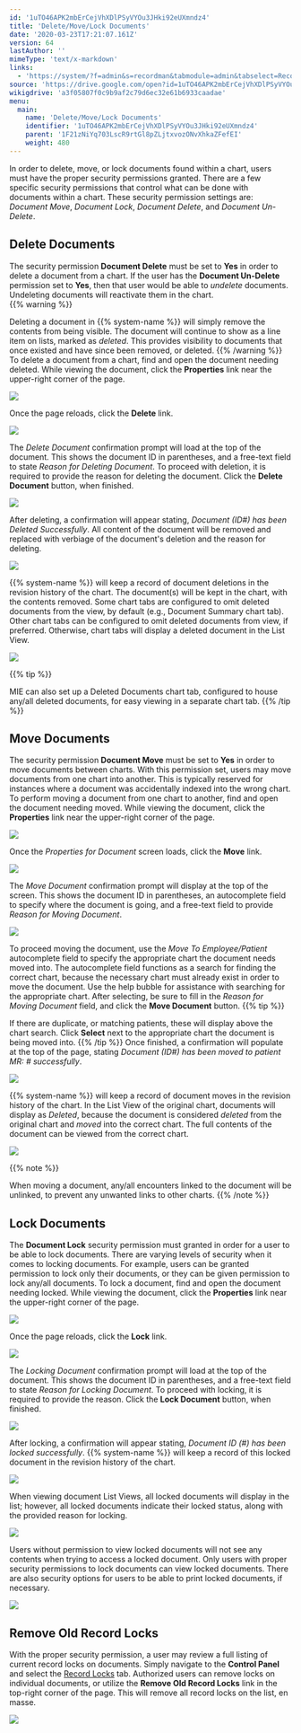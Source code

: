 ```yaml
---
id: '1uTO46APK2mbErCejVhXDlPSyVYOu3JHki92eUXmndz4'
title: 'Delete/Move/Lock Documents'
date: '2020-03-23T17:21:07.161Z'
version: 64
lastAuthor: ''
mimeType: 'text/x-markdown'
links:
  - 'https://system/?f=admin&s=recordman&tabmodule=admin&tabselect=Record+Locks'
source: 'https://drive.google.com/open?id=1uTO46APK2mbErCejVhXDlPSyVYOu3JHki92eUXmndz4'
wikigdrive: 'a3f05807f0c9b9af2c79d6ec32e61b6933caadae'
menu:
  main:
    name: 'Delete/Move/Lock Documents'
    identifier: '1uTO46APK2mbErCejVhXDlPSyVYOu3JHki92eUXmndz4'
    parent: '1F21zNiYq703LscR9rtGl8pZLjtxvozONvXhkaZFefEI'
    weight: 480
---
```

In order to delete, move, or lock documents found within a chart, users must have the proper security permissions granted. There are a few specific security permissions that control what can be done with documents within a chart. These security permission settings are: *Document Move*, *Document Lock*, *Document Delete*, and *Document Un-Delete*.
  
## Delete Documents  
  
The security permission **Document Delete** must be set to **Yes** in order to delete a document from a chart. If the user has the **Document Un-Delete** permission set to **Yes**, then that user would be able to *undelete* documents. Undeleting documents will reactivate them in the chart.  
{{% warning %}}

Deleting a document in {{% system-name %}} will simply remove the contents from being visible. The document will continue to show as a line item on lists, marked as *deleted*. This provides visibility to documents that once existed and have since been removed, or deleted.
{{% /warning %}}
To delete a document from a chart, find and open the document needing deleted. While viewing the document, click the **Properties** link near the upper-right corner of the page.
  
![](../delete-move-lock-documents.assets/10000201000004B0000001A88C30CBD093F4551F.png)  

Once the page reloads, click the **Delete** link.
  
![](../delete-move-lock-documents.assets/10000201000004B40000012EA4366D492384C9AB.png)  

The *Delete Document* confirmation prompt will load at the top of the document. This shows the document ID in parentheses, and a free-text field to state *Reason for Deleting Document*. To proceed with deletion, it is required to provide the reason for deleting the document. Click the **Delete Document** button, when finished.
  
![](../delete-move-lock-documents.assets/10000201000004A100000155143BF9AF367CE2FE.png)  

After deleting, a confirmation will appear stating, *Document (ID#) has been Deleted Successfully*. All content of the document will be removed and replaced with verbiage of the document's deletion and the reason for deleting.
  
![](../delete-move-lock-documents.assets/10000201000004B8000000EF1CBCDA9E8B0856DB.png)  

{{% system-name %}} will keep a record of document deletions in the revision history of the chart. The document(s) will be kept in the chart, with the contents removed. Some chart tabs are configured to omit deleted documents from the view, by default (e.g., Document Summary chart tab). Other chart tabs can be configured to omit deleted documents from view, if preferred. Otherwise, chart tabs will display a deleted document in the List View.
  
![](../delete-move-lock-documents.assets/100002010000049E0000011430964BBC8F24E51D.png)  

{{% tip %}}

MIE can also set up a Deleted Documents chart tab, configured to house any/all deleted documents, for easy viewing in a separate chart tab.
{{% /tip %}}
  
## Move Documents  

The security permission **Document Move** must be set to **Yes** in order to move documents between charts. With this permission set, users may move documents from one chart into another. This is typically reserved for instances where a document was accidentally indexed into the wrong chart.
To perform moving a document from one chart to another, find and open the document needing moved. While viewing the document, click the **Properties** link near the upper-right corner of the page.
  
![](../delete-move-lock-documents.assets/10000201000004C20000010568F4F19717961ACF.png)  

Once the *Properties for Document* screen loads, click the **Move** link.
  
![](../delete-move-lock-documents.assets/10000201000004BD0000010BFE509754D8FF1B4D.png)  

The *Move Document* confirmation prompt will display at the top of the screen. This shows the document ID in parentheses, an autocomplete field to specify where the document is going, and a free-text field to provide *Reason for Moving Document*.
  
![](../delete-move-lock-documents.assets/10000201000004A70000015D62E8CA17D92B3329.png)  

To proceed moving the document, use the *Move To Employee/Patient* autocomplete field to specify the appropriate chart the document needs moved into. The autocomplete field functions as a search for finding the correct chart, because the necessary chart must already exist in order to move the document. Use the help bubble for assistance with searching for the appropriate chart.
After selecting, be sure to fill in the *Reason for Moving Document* field, and click the **Move Document** button.
{{% tip %}}

If there are duplicate, or matching patients, these will display above the chart search. Click **Select** next to the appropriate chart the document is being moved into.
{{% /tip %}}
Once finished, a confirmation will populate at the top of the page, stating *Document (ID#) has been moved to patient MR: # successfully*.
  
![](../delete-move-lock-documents.assets/10000201000004BD000000D74DE136CA15F6DA20.png)  

{{% system-name %}} will keep a record of document moves in the revision history of the chart. In the List View of the original chart, documents will display as *Deleted*, because the document is considered *deleted* from the original chart and *moved* into the correct chart. The full contents of the document can be viewed from the correct chart.
  
![](../delete-move-lock-documents.assets/10000201000004930000008A638F987A884B8C57.png)  

{{% note %}}

When moving a document, any/all encounters linked to the document will be unlinked, to prevent any unwanted links to other charts.
{{% /note %}}
  
## Lock Documents  

The **Document Lock** security permission must granted in order for a user to be able to lock documents. There are varying levels of security when it comes to locking documents. For example, users can be granted permission to lock only their documents, or they can be given permission to lock any/all documents.
To lock a document, find and open the document needing locked. While viewing the document, click the **Properties** link near the upper-right corner of the page.
  
![](../delete-move-lock-documents.assets/10000201000004C20000010568F4F19717961ACF.png)  

Once the page reloads, click the **Lock** link.
  
![](../delete-move-lock-documents.assets/10000201000004BD0000010B65E9D5779E3EEF00.png)  

The *Locking Document* confirmation prompt will load at the top of the document. This shows the document ID in parentheses, and a free-text field to state *Reason for Locking Document*. To proceed with locking, it is required to provide the reason. Click the **Lock Document** button, when finished.
  
![](../delete-move-lock-documents.assets/10000201000004A40000015EEDC5E115011CF40F.png)  

After locking, a confirmation will appear stating, *Document ID (#) has been locked successfully*. {{% system-name %}} will keep a record of this locked document in the revision history of the chart.
  
![](../delete-move-lock-documents.assets/10000201000004A300000131E78DB5AFBA071548.png)  

When viewing document List Views, all locked documents will display in the list; however, all locked documents indicate their locked status, along with the provided reason for locking.
  
![](../delete-move-lock-documents.assets/10000201000004A4000000A2191657D0152E2B8F.png)  

Users without permission to view locked documents will not see any contents when trying to access a locked document. Only users with proper security permissions to lock documents can view locked documents. There are also security options for users to be able to print locked documents, if necessary.
  
![](../delete-move-lock-documents.assets/10000201000004B6000000BBBDC154828D9BB36E.png)  

  
## Remove Old Record Locks  

With the proper security permission, a user may review a full listing of current record locks on documents. Simply navigate to the **Control Panel** and select the [Record Locks](https://system/?f=admin&s=recordman&tabmodule=admin&tabselect=Record+Locks) tab. Authorized users can remove locks on individual documents, or utilize the **Remove Old Record Locks** link in the top-right corner of the page. This will remove all record locks on the list, en masse.
  
![](../delete-move-lock-documents.assets/1000020100000366000000AA18833034E09362C2.png)  


